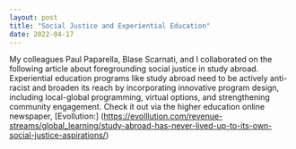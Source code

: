 ```yaml
---
layout: post
title: "Social Justice and Experiential Education"
date: 2022-04-17
---
```

My colleagues Paul Paparella, Blase Scarnati, and I collaborated on the following article about foregrounding social justice in study abroad. Experiential education programs like study abroad need to be actively anti-racist and broaden its reach by incorporating innovative program design, including local-global programming, virtual options, and strengthening community engagement. Check it out via the higher education online newspaper, [Evollution:] (https://evolllution.com/revenue-streams/global_learning/study-abroad-has-never-lived-up-to-its-own-social-justice-aspirations/)
